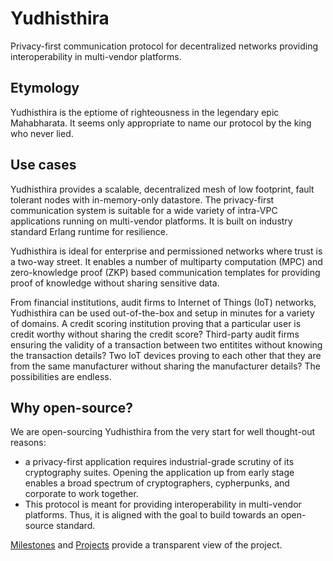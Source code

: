 # Yudhisthira
Privacy-first communication protocol for decentralized networks providing interoperability in multi-vendor platforms.

## Etymology

Yudhisthira is the eptiome of righteousness in the legendary epic Mahabharata. It seems only appropriate to name our protocol by the king who never lied.

## Use cases

Yudhisthira provides a scalable, decentralized mesh of low footprint, fault tolerant nodes with in-memory-only datastore. The privacy-first communication system is suitable for a wide variety of intra-VPC applications running on multi-vendor platforms. It is built on industry standard Erlang runtime for resilience.

Yudhisthira is ideal for enterprise and permissioned networks where trust is a two-way street. It enables a number of multiparty computation (MPC) and zero-knowledge proof (ZKP) based communication templates for providing proof of knowledge without sharing sensitive data.

From financial institutions, audit firms to Internet of Things (IoT) networks, Yudhisthira can be used out-of-the-box and setup in minutes for a variety of domains. A credit scoring institution proving that a particular user is credit worthy without sharing the credit score? Third-party audit firms ensuring the validity of a transaction between two entitites without knowing the transaction details? Two IoT devices proving to each other that they are from the same manufacturer without sharing the manufacturer details? The possibilities are endless.

## Why open-source?

We are open-sourcing Yudhisthira from the very start for well thought-out reasons:

- a privacy-first application requires industrial-grade scrutiny of its cryptography suites. Opening the application up from early stage enables a broad spectrum of cryptographers, cypherpunks, and corporate to work together.
- This protocol is meant for providing interoperability in multi-vendor platforms. Thus, it is aligned with the goal to build towards an open-source standard.

[Milestones](https://github.com/getonchain/yudhisthira/milestones) and [Projects](https://github.com/getonchain/yudhisthira/projects) provide a transparent view of the project.

